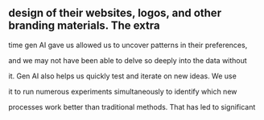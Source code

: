 ## design of their websites, logos, and other branding materials. The extra

time gen AI gave us allowed us to uncover patterns in their preferences,

and we may not have been able to delve so deeply into the data without

it. Gen AI also helps us quickly test and iterate on new ideas. We use

it to run numerous experiments simultaneously to identify which new

processes work better than traditional methods. That has led to significant